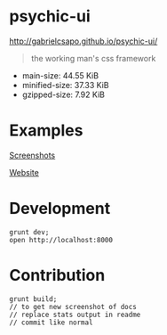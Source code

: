 # psychic-ui

http://gabrielcsapo.github.io/psychic-ui/

> the working man's css framework
- main-size: 44.55 KiB
- minified-size: 37.33 KiB
- gzipped-size: 7.92 KiB

####

# Examples

[Screenshots](/screenshots)

[Website](http://gabrielcsapo.github.io/psychic-ui/)

# Development

```
grunt dev;
open http://localhost:8000
```

# Contribution

```
grunt build;
// to get new screenshot of docs
// replace stats output in readme
// commit like normal
```
